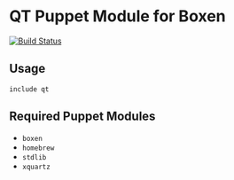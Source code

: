 # QT Puppet Module for Boxen

[![Build Status](https://travis-ci.org/boxen/puppet-qt.png?branch=master)](https://travis-ci.org/boxen/puppet-qt)

## Usage

```puppet
include qt
```

## Required Puppet Modules

* `boxen`
* `homebrew`
* `stdlib`
* `xquartz`
